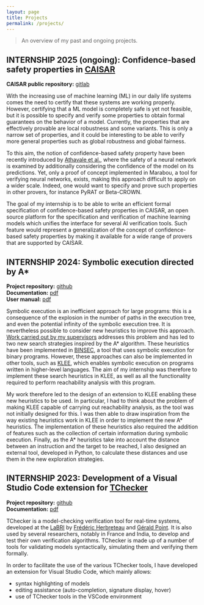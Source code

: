 ```yaml
---
layout: page
title: Projects
permalink: /projects/
---
```


> An overview of my past and ongoing projects.

## INTERNSHIP 2025 (ongoing): Confidence-based safety properties in <a href="https://www.caisar-platform.com/" target="_blank">CAISAR</a>

**CAISAR public repository:** <a href="https://git.frama-c.com/pub/caisar/" target="_blank">gitlab</a>

With the increasing use of machine learning (ML) in our daily life systems
comes the need to certify that these systems are working properly.
However, certifying that a ML model is completely safe is yet not feasible,
but it is possible to specify and verify some properties to obtain formal
guarantees on the behavior of a model.
Currently, the properties that are effectively provable are local robustness
and some variants.
This is only a narrow set of properties, and it could be interesting to be
able to verify more general properties such as global robustness and global
fairness.

To this aim, the notion of confidence-based safety property have been recently
introduced by
<a href="https://arxiv.org/abs/2405.14400" target="_blank">Athavale et al.</a>,
where the safety of a neural network is examined by additionally considering
the confidence of the model on its predictions.
Yet, only a proof of concept implemented in Marabou, a tool for verifying neural
networks, exists, making this approach difficult to apply on a wider scale.
Indeed, one would want to specify and prove such properties in other provers,
for instance PyRAT or Beta-CROWN.

The goal of my internship is to be able to write an efficient formal
specification of confidence-based safety properties in CAISAR, an open source
platform for the specification and verification of machine learning models
which unifies the interface for several AI verification tools. Such feature
would represent a generalization of the concept of confidence-based safety
properties by making it available for a wide range of provers that are
supported by CAISAR.

## INTERNSHIP 2024: Symbolic execution directed by A\*

**Project repository:** <a href="https://github.com/gardouin/klee-reach" target="_blank">github</a><br>
**Documentation:** <a href="../upload/klee_reach_developer_manual.pdf" target="_blank">pdf</a><br>
**User manual:** <a href="../upload/klee_reach_user_manual.pdf" target="_blank">pdf</a>

Symbolic execution is an inefficient approach for large programs: this is a consequence of the explosion in the number of paths in the execution tree, and even the potential infinity of the symbolic execution tree. It is nevertheless possible to consider new heuristics to improve this approach. <a href="https://link.springer.com/chapter/10.1007/978-3-031-47115-5_4" target="_blank">Work carried out by my supervisors</a> addresses this problem and has led to two new search strategies inspired by the A\* algorithm. These heuristics have been implemented in <a href="https://binsec.github.io/" target="_blank">BINSEC</a>, a tool that uses symbolic execution for binary programs. However, these approaches can also be implemented in other tools, such as <a href="https://klee-se.org/" target="_blank">KLEE</a>, which enables symbolic execution on programs written in higher-level languages. The aim of my internship was therefore to implement these search heuristics in KLEE, as well as all the functionality required to perform reachability analysis with this program.

My work therefore led to the design of an extension to KLEE enabling these new heuristics to be used. In particular, I had to think about the problem of making KLEE capable of carrying out reachability analysis, as the tool was not initially designed for this. I was then able to draw inspiration from the way existing heuristics work in KLEE in order to implement the new A\* heuristics. The implementation of these heuristics also required the addition of features such as the collection of certain information during symbolic execution. Finally, as the A\* heuristics take into account the distance between an instruction and the target to be reached, I also designed an external tool, developed in Python, to calculate these distances and use them in the new exploration strategies.

<!-- L'exécution symbolique est une approche peu efficace sur des programmes de grande taille : c'est une conséquence de l'explosion du nombre de chemins dans l'arbre d'exécution, voire de la potentielle infinité de l'arbre d'exécution symbolique. Il est tout de même possible d'envisager de nouvelles heuristiques pour améliorer cette approche. Des travaux réalisés par mes encadrants</a> s'intéressent à cette problématique et ont débouché sur deux nouvelles stratégies de recherche inspirées par l'algorithme A*. Ces heuristiques ont été implémentées dans <a href="https://binsec.github.io/" target="_blank">BINSEC</a>, un outil utilisant de l'exécution symbolique pour des programmes binaires. Cependant, ces approches peuvent également être implémentées dans d'autres outils, comme <a href="https://klee-se.org/" target="_blank">KLEE</a>, qui permet de faire de l'exécution symbolique sur des programmes écrits dans des langages de plus haut niveau. L'objectif de mon stage était donc d'implémenter ces heuristiques de recherche dans KLEE, ainsi que toutes les fonctionnalités nécessaires pour faire de l'analyse d'atteignabilité avec ce programme. -->

<!-- Mon travail a donc débouché sur la conception d'une extension de KLEE permettant d'utiliser ces nouvelles heuristiques. J'ai notamment dû réfléchir à la problématique de rendre KLEE capable de faire de l'analyse d'atteignabilité, car cet outil n'a pas initialement été conçu pour ça. J'ai ensuite pu m'inspirer du fonctionnement des heuristiques existantes dans KLEE afin d'implémenter les nouvelles heuristiques A\*. La réalisation de ces heuristiques a également nécessité l'ajout de fonctionnalités comme la collecte de certaines informations lors de l'exécution symbolique. Enfin, les heuristiques A* prenant en compte la distance entre une instruction et la cible à atteindre, j'ai également conçu un outil externe, développé en Python, afin de calculer ces distances et de les utiliser dans les nouvelles stratégies d'exploration. -->

## INTERNSHIP 2023: Development of a Visual Studio Code extension for <a href="https://github.com/ticktac-project/tchecker" target="_blank">TChecker</a>

**Project repository:** <a href="https://github.com/gardouin/tchecker-vscode" target="_blank">github</a><br>
**Documentation:** <a href="../upload/tchecker_vscode_documentation.pdf" target="_blank">pdf</a>

TChecker is a model-checking verification tool for real-time systems, developed at the <a href="https://www.labri.fr/" target="_blank">LaBRI</a> by <a href="https://www.labri.fr/perso/herbrete/" target="_blank">Frédéric Herbreteau</a> and <a href="https://www.labri.fr/profil/Point_ID1084917772" target="_blank">Gérald Point</a>. It is also used by several researchers, notably in France and India, to develop and test their own verification algorithms. TChecker is made up of a number of tools for validating models syntactically, simulating them and verifying them formally.

In order to facilitate the use of the various TChecker tools, I have developed an extension for Visual Studio Code, which mainly allows:
- syntax highlighting of models
- editing assistance (auto-completion, signature display, hover)
- use of TChecker tools in the VSCode environment

<!-- TChecker est un outil de vérification par model-checking de systèmes temps-réel, développé au LaBRI par <a href="https://www.labri.fr/perso/herbrete/" target="_blank">Frédéric Herbreteau</a> et <a href="https://www.labri.fr/profil/Point_ID1084917772" target="_blank">Gérald Point</a>. Il est également utilisé par plusieurs chercheurs, en France et en Inde notamment, pour développer et tester leurs propres algorithmes de vérification. TChecker est constitué de plusieurs outils permettant notamment la validation syntaxique des modèles, leur simulation, et la vérification formelles ce ces modèles. -->

<!-- Afin de faciliter l'utilisation des différents outils de TChecker, j'ai développé une extension pour Visual Studio Code, permettant principalement : -->
<!-- - la coloration syntaxique des modèles
- l'assistance à l'édition (auto-complétion, affichage des signatures, hover)
- l'utilisation des outils de TChecker dans l'environnement de VSCode -->

